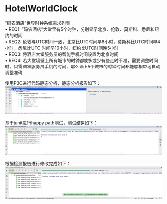 # HotelWorldClock 
“码农酒店”世界时钟系统需求列表  
• REQ1: ”码农酒店”大堂里有5个时钟，分别显示北京、伦敦、莫斯科、悉尼和纽约的时间  
• REQ2: 伦敦与UTC时间一致，北京比UTC时间早8小时，莫斯科比UTC时间早4小时，悉尼比UTC 时间早10小时，纽约比UTC时间晚5小时  
• REQ3: 将酒店大堂服务员的智能手机时间设置为北京时间  
• REQ4: 若大堂墙壁上所有城市的时钟都或多或少有些走时不准，需要调整时间时，只需调准服务员手机的时间，那么墙上5个城市的时钟时间都能够相应地自动调整准确  
  
使用P3C进行代码静态分析，静态分析报告如下：  
![static](https://github.com/cse1904/HotelWorldClock/blob/master/pictures/static.png)
  
基于junit进行happy path测试，测试结果如下：  
![static](https://github.com/cse1904/HotelWorldClock/blob/master/pictures/happy.png)
  
根据检测报告进行修改完成如下：  
![static](https://github.com/cse1904/HotelWorldClock/blob/master/pictures/final.png)
